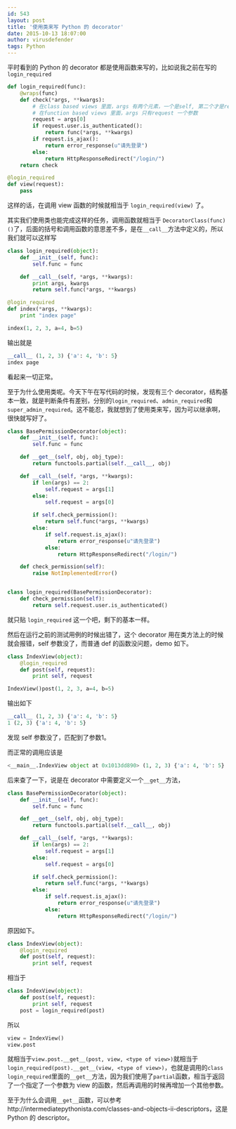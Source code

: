 ```yaml
---
id: 543
layout: post
title: '使用类来写 Python 的 decorator'
date: 2015-10-13 18:07:00
author: virusdefender
tags: Python
---
```


平时看到的 Python 的 decorator 都是使用函数来写的，比如说我之前在写的 `login_required`

```python
def login_required(func):
    @wraps(func)
    def check(*args, **kwargs):
        # 在class based views 里面，args 有两个元素，一个是self, 第二个才是request，
        # 在function based views 里面，args 只有request 一个参数
        request = args[0]
        if request.user.is_authenticated():
            return func(*args, **kwargs)
        if request.is_ajax():
            return error_response(u"请先登录")
        else:
            return HttpResponseRedirect("/login/")
    return check

@login_required
def view(request):
    pass
```
这样的话，在调用 view 函数的时候就相当于 `login_required(view)` 了。

其实我们使用类也能完成这样的任务，调用函数就相当于 `DecoratorClass(func)()`了，后面的括号和调用函数的意思差不多，是在`__call__`方法中定义的，所以我们就可以这样写

```python
class login_required(object):
    def __init__(self, func):
        self.func = func

    def __call__(self, *args, **kwargs):
        print args, kwargs
        return self.func(*args, **kwargs)

@login_required
def index(*args, **kwargs):
    print "index page"

index(1, 2, 3, a=4, b=5)
```
输出就是
```python
__call__ (1, 2, 3) {'a': 4, 'b': 5}
index page
```
看起来一切正常。

至于为什么使用类呢。今天下午在写代码的时候，发现有三个 decorator，结构基本一致，就是判断条件有差别，分别的`login_required`、`admin_required`和`super_admin_required`。这不能忍，我就想到了使用类来写，因为可以继承啊，很快就写好了。

```python
class BasePermissionDecorator(object):
    def __init__(self, func):
        self.func = func

    def __get__(self, obj, obj_type):
        return functools.partial(self.__call__, obj)

    def __call__(self, *args, **kwargs):
        if len(args) == 2:
            self.request = args[1]
        else:
            self.request = args[0]

        if self.check_permission():
            return self.func(*args, **kwargs)
        else:
            if self.request.is_ajax():
                return error_response(u"请先登录")
            else:
                return HttpResponseRedirect("/login/")

    def check_permission(self):
        raise NotImplementedError()


class login_required(BasePermissionDecorator):
    def check_permission(self):
        return self.request.user.is_authenticated()
```

就只贴 `login_required` 这一个吧，剩下的基本一样。

然后在运行之前的测试用例的时候出错了，这个 decorator 用在类方法上的时候就会报错，self 参数没了，而普通 def 的函数没问题，demo 如下。

```python
class IndexView(object):
    @login_required
    def post(self, request):
        print self, request

IndexView()post(1, 2, 3, a=4, b=5)
```
输出如下
```python
__call__ (1, 2, 3) {'a': 4, 'b': 5}
1 (2, 3) {'a': 4, 'b': 5}
```
发现 self 参数没了，匹配到了参数1。

而正常的调用应该是
```python
<__main__.IndexView object at 0x1013dd890> (1, 2, 3) {'a': 4, 'b': 5}
```
后来查了一下，说是在 decorator 中需要定义一个`__get__`方法，
```python
class BasePermissionDecorator(object):
    def __init__(self, func):
        self.func = func

    def __get__(self, obj, obj_type):
        return functools.partial(self.__call__, obj)

    def __call__(self, *args, **kwargs):
        if len(args) == 2:
            self.request = args[1]
        else:
            self.request = args[0]

        if self.check_permission():
            return self.func(*args, **kwargs)
        else:
            if self.request.is_ajax():
                return error_response(u"请先登录")
            else:
                return HttpResponseRedirect("/login/")
```
原因如下。
```python
class IndexView(object):
    @login_required
    def post(self, request):
        print self, request
```
相当于
```python
class IndexView(object):
    def post(self, request):
        print self, request
    post = login_required(post)

```
所以
```python
view = IndexView() 
view.post
```
就相当于`view.post.__get__(post, view, <type of view>)`就相当于`login_required(post).__get__(view, <type of view>)`，也就是调用的`class login_required`里面的`__get__`方法，因为我们使用了`partial`函数，相当于返回了一个指定了一个参数为 view 的函数，然后再调用的时候再增加一个其他参数。

至于为什么会调用`__get__`函数，可以参考http://intermediatepythonista.com/classes-and-objects-ii-descriptors，这是 Python 的 descriptor。
